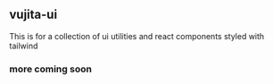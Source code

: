 ## vujita-ui

This is for a collection of ui utilities and react components styled with tailwind

### more coming soon
